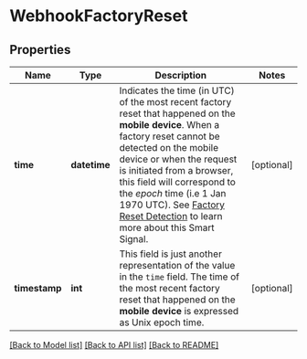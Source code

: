 # WebhookFactoryReset

## Properties
Name | Type | Description | Notes
------------ | ------------- | ------------- | -------------
**time** | **datetime** | Indicates the time (in UTC) of the most recent factory reset that happened on the **mobile device**.  When a factory reset cannot be detected on the mobile device or when the request is initiated from a browser,  this field will correspond to the *epoch* time (i.e 1 Jan 1970 UTC). See [Factory Reset Detection](https://dev.fingerprint.com/docs/smart-signals-overview#factory-reset-detection) to learn more about this Smart Signal.  | [optional] 
**timestamp** | **int** | This field is just another representation of the value in the `time` field. The time of the most recent factory reset that happened on the **mobile device** is expressed as Unix epoch time.  | [optional] 

[[Back to Model list]](../README.md#documentation-for-models) [[Back to API list]](../README.md#documentation-for-api-endpoints) [[Back to README]](../README.md)

